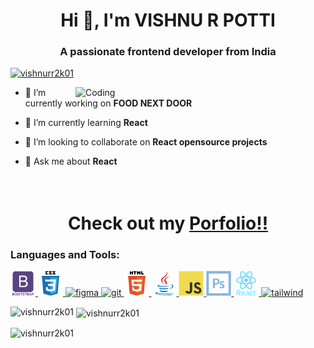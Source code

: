 <h1 align="center">Hi 👋, I'm VISHNU R POTTI</h1>
<h3 align="center">A passionate frontend developer from India</h3>

<p align="left"> <a href="https://github.com/ryo-ma/github-profile-trophy"><img src="https://github-profile-trophy.vercel.app/?username=vishnurr2k01" alt="vishnurr2k01" /></a> </p>
<p align="left">  </p>
<img align="right" alt="Coding" width="400" src="https://cdn.dribbble.com/users/2008861/screenshots/15526868/media/75d00bc49c493701ec1a0cd51da86a8e.gif">


- 🔭 I’m currently working on **FOOD NEXT DOOR**

- 🌱 I’m currently learning **React**

- 👯 I’m looking to collaborate on **React opensource projects**

- 💬 Ask me about **React**
 <br><br><br>

<h1 font-size="40px" color="#64FFDA" align="center">Check out my <a href="https://vishnurr.netlify.app/"><span color="#64FFDA" align="center">Porfolio</span>!!</h2></a>

<h3 align="left">Languages and Tools:</h3>
<p align="left"> <a href="https://getbootstrap.com" target="_blank"> <img src="https://raw.githubusercontent.com/devicons/devicon/master/icons/bootstrap/bootstrap-plain-wordmark.svg" alt="bootstrap" width="40" height="40"/> </a> <a href="https://www.w3schools.com/css/" target="_blank"> <img src="https://raw.githubusercontent.com/devicons/devicon/master/icons/css3/css3-original-wordmark.svg" alt="css3" width="40" height="40"/> </a> <a href="https://www.figma.com/" target="_blank"> <img src="https://www.vectorlogo.zone/logos/figma/figma-icon.svg" alt="figma" width="40" height="40"/> </a> <a href="https://git-scm.com/" target="_blank"> <img src="https://www.vectorlogo.zone/logos/git-scm/git-scm-icon.svg" alt="git" width="40" height="40"/> </a> <a href="https://www.w3.org/html/" target="_blank"> <img src="https://raw.githubusercontent.com/devicons/devicon/master/icons/html5/html5-original-wordmark.svg" alt="html5" width="40" height="40"/> </a> <a href="https://www.java.com" target="_blank"> <img src="https://raw.githubusercontent.com/devicons/devicon/master/icons/java/java-original.svg" alt="java" width="40" height="40"/> </a> <a href="https://developer.mozilla.org/en-US/docs/Web/JavaScript" target="_blank"> <img src="https://raw.githubusercontent.com/devicons/devicon/master/icons/javascript/javascript-original.svg" alt="javascript" width="40" height="40"/> </a> <a href="https://www.photoshop.com/en" target="_blank"> <img src="https://raw.githubusercontent.com/devicons/devicon/master/icons/photoshop/photoshop-line.svg" alt="photoshop" width="40" height="40"/> </a> <a href="https://reactjs.org/" target="_blank"> <img src="https://raw.githubusercontent.com/devicons/devicon/master/icons/react/react-original-wordmark.svg" alt="react" width="40" height="40"/> </a> <a href="https://tailwindcss.com/" target="_blank"> <img src="https://www.vectorlogo.zone/logos/tailwindcss/tailwindcss-icon.svg" alt="tailwind" width="40" height="40"/> </a> </p>

<p><img align="left" src="https://github-readme-stats.vercel.app/api/top-langs?username=vishnurr2k01&show_icons=true&locale=en&layout=compact" alt="vishnurr2k01" /></p>

<p>&nbsp;<img align="center" src="https://github-readme-stats.vercel.app/api?username=vishnurr2k01&show_icons=true&locale=en" alt="vishnurr2k01" /></p>

<p><img align="center" src="https://github-readme-streak-stats.herokuapp.com/?user=vishnurr2k01&" alt="vishnurr2k01" /></p>
